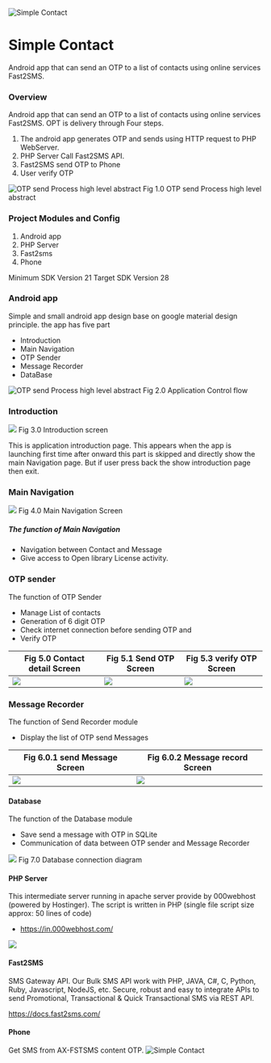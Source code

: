 ![Simple Contact](/images/fly3.png)

# Simple Contact
 Android app that can send an OTP  to a list of contacts using online services Fast2SMS.



### Overview
Android app that can send an OTP to a list of contacts using online services Fast2SMS.
OPT is delivery through Four steps.
1. The android app generates OTP and sends using HTTP request to PHP WebServer.
1. PHP Server Call Fast2SMS API.
1. Fast2SMS send OTP to Phone
1. User verify OTP



![OTP send Process high level abstract](/images/fly1.png)
Fig 1.0 OTP send Process high level abstract




### Project Modules and Config
1. Android app
1. PHP Server
1. Fast2sms
1. Phone


Minimum SDK Version 21
Target SDK Version 28




### Android app

Simple and small android app design base on google material design principle. the app has
five part

* Introduction
* Main Navigation
* OTP Sender
* Message Recorder
* DataBase

![OTP send Process high level abstract](/images/fly4.png)
Fig 2.0 Application Control flow

### Introduction
![](/images/screenshot_1.png)  Fig 3.0 Introduction screen


This is application introduction page. This appears when the app is launching first time after onward this part is skipped and directly show the main Navigation page. But if user press back the show introduction page then exit.

### Main Navigation
![](/images/screenshot_2.png)  Fig 4.0 Main Navigation Screen


##### The function of Main Navigation

* Navigation between Contact and Message
* Give access to Open library License activity.

### OTP sender
The function of OTP Sender
* Manage List of contacts
* Generation of 6 digit OTP
* Check internet connection before sending OTP and
* Verify OTP


Fig 5.0 Contact detail Screen | Fig 5.1 Send OTP Screen | Fig 5.3 verify OTP Screen
--- | --- | ---
![](/images/screenshot_3.png)| ![](/images/screenshot_4.png) | ![](/images/screenshot_5.png)



### Message Recorder
The function of Send Recorder module
* Display the list of OTP send Messages


Fig 6.0.1 send Message Screen | Fig 6.0.2  Message record Screen 
--- | --- 
![](/images/screenshot_6.png)| ![](/images/screenshot_7.png) 


#### Database
The function of the Database module
* Save send a message with OTP in SQLite
* Communication of data between OTP sender and Message Recorder

![](/images/fly2.png) Fig 7.0 Database connection diagram

####  PHP Server
This intermediate server running in apache server provide by 000webhost (powered by
Hostinger). The script is written in PHP (single file script size approx: 50 lines of code)
* https://in.000webhost.com/

![](/images/fly5.png)


#### Fast2SMS

SMS Gateway API. Our Bulk SMS API work with PHP, JAVA, C#, C, Python, Ruby, Javascript,
NodeJS, etc. Secure, robust and easy to integrate APIs to send Promotional, Transactional &
Quick Transactional SMS via REST API.

https://docs.fast2sms.com/

#### Phone
Get SMS from AX-FSTSMS content OTP.
![Simple Contact](/images/fly6.png)
